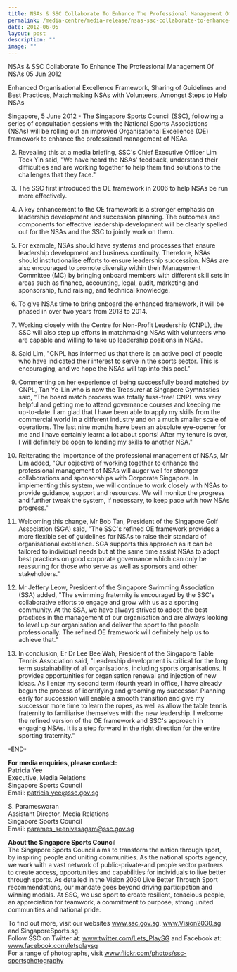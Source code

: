 ```yaml
---
title: NSAs & SSC Collaborate To Enhance The Professional Management Of NSAs
permalink: /media-centre/media-release/nsas-ssc-collaborate-to-enhance-the-professional-management-of-nsas/
date: 2012-06-05
layout: post
description: ""
image: ""
---
```

NSAs & SSC Collaborate To Enhance The Professional Management Of NSAs
05 Jun 2012


Enhanced Organisational Excellence Framework, Sharing of Guidelines and Best Practices, Matchmaking NSAs with Volunteers, Amongst Steps to Help NSAs

Singapore, 5 June 2012 - The Singapore Sports Council (SSC), following a series of consultation sessions with the National Sports Associations (NSAs) will be rolling out an improved Organisational Excellence (OE) framework to enhance the professional management of NSAs.

2. Revealing this at a media briefing, SSC's Chief Executive Officer Lim Teck Yin said, "We have heard the NSAs' feedback, understand their difficulties and are working together to help them find solutions to the challenges that they face."

3. The SSC first introduced the OE framework in 2006 to help NSAs be run more effectively.

4. A key enhancement to the OE framework is a stronger emphasis on leadership development and succession planning. The outcomes and components for effective leadership development will be clearly spelled out for the NSAs and the SSC to jointly work on them.

5. For example, NSAs should have systems and processes that ensure leadership development and business continuity. Therefore, NSAs should institutionalise efforts to ensure leadership succession. NSAs are also encouraged to promote diversity within their Management Committee (MC) by bringing onboard members with different skill sets in areas such as finance, accounting, legal, audit, marketing and sponsorship, fund raising, and technical knowledge.

6. To give NSAs time to bring onboard the enhanced framework, it will be phased in over two years from 2013 to 2014.

7. Working closely with the Centre for Non-Profit Leadership (CNPL), the SSC will also step up efforts in matchmaking NSAs with volunteers who are capable and willing to take up leadership positions in NSAs.

8. Said Lim, "CNPL has informed us that there is an active pool of people who have indicated their interest to serve in the sports sector. This is encouraging, and we hope the NSAs will tap into this pool."

9. Commenting on her experience of being successfully board matched by CNPL, Tan Ye-Lin who is now the Treasurer at Singapore Gymnastics said, "The board match process was totally fuss-free! CNPL was very helpful and getting me to attend governance courses and keeping me up-to-date. I am glad that I have been able to apply my skills from the commercial world in a different industry and on a much smaller scale of operations. The last nine months have been an absolute eye-opener for me and I have certainly learnt a lot about sports! After my tenure is over, I will definitely be open to lending my skills to another NSA."

10. Reiterating the importance of the professional management of NSAs, Mr Lim added, "Our objective of working together to enhance the professional management of NSAs will auger well for stronger collaborations and sponsorships with Corporate Singapore. In implementing this system, we will continue to work closely with NSAs to provide guidance, support and resources. We will monitor the progress and further tweak the system, if necessary, to keep pace with how NSAs progress."

11. Welcoming this change, Mr Bob Tan, President of the Singapore Golf Association (SGA) said, "The SSC's refined OE framework provides a more flexible set of guidelines for NSAs to raise their standard of organisational excellence. SGA supports this approach as it can be tailored to individual needs but at the same time assist NSAs to adopt best practices on good corporate governance which can only be reassuring for those who serve as well as sponsors and other stakeholders."

12.  Mr Jeffery Leow, President of the Singapore Swimming Association (SSA) added, "The swimming fraternity is encouraged by the SSC's collaborative efforts to engage and grow with us as a sporting community. At the SSA, we have always strived to adopt the best practices in the management of our organisation and are always looking to level up our organisation and deliver the sport to the people professionally. The refined OE framework will definitely help us to achieve that."

13. In conclusion, Er Dr Lee Bee Wah, President of the Singapore Table Tennis Association said, "Leadership development is critical for the long term sustainability of all organisations, including sports organisations. It provides opportunities for organisation renewal and injection of new ideas. As I enter my second term (fourth year) in office, I have already begun the process of identifying and grooming my successor. Planning early for succession will enable a smooth transition and give my successor more time to learn the ropes, as well as allow the table tennis fraternity to familiarise themselves with the new leadership. I welcome the refined version of the OE framework and SSC's approach in engaging NSAs. It is a step forward in the right direction for the entire sporting fraternity."

-END-

**For media enquiries, please contact:**
<br>
Patricia Yee
<br>Executive, Media Relations
<br>Singapore Sports Council
<br>Email: patricia_yee@ssc.gov.sg

S. Parameswaran
<br>Assistant Director, Media Relations
<br>Singapore Sports Council
<br>Email: parames_seenivasagam@ssc.gov.sg

**About the Singapore Sports Council**
<br>
The Singapore Sports Council aims to transform the nation through sport, by inspiring people and uniting communities. As the national sports agency, we work with a vast network of public-private-and people sector partners to create access, opportunities and capabilities for individuals to live better through sports. As detailed in the Vision 2030 Live Better Through Sport recommendations, our mandate goes beyond driving participation and winning medals. At SSC, we use sport to create resilient, tenacious people, an appreciation for teamwork, a commitment to purpose, strong united communities and national pride.

To find out more, visit our websites www.ssc.gov.sg, www.Vision2030.sg and SingaporeSports.sg.
<br>
Follow SSC on Twitter at: www.twitter.com/Lets_PlaySG and Facebook at: www.facebook.com/letsplaysg
<br>
For a range of photographs, visit www.flickr.com/photos/ssc-sportsphotography